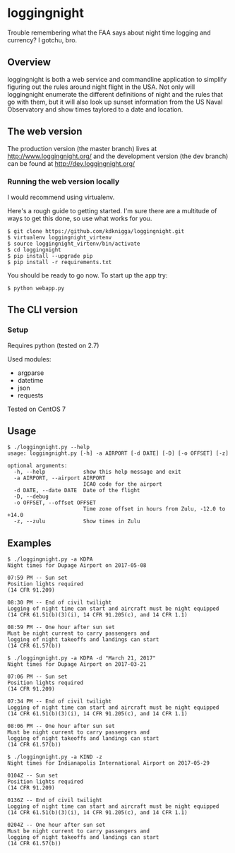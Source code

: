 # loggingnight
Trouble remembering what the FAA says about night time logging and currency?  I gotchu, bro.

## Overview
loggingnight is both a web service and commandline application to simplify figuring out the rules around night flight in the USA.  Not only will loggingnight enumerate the different definitions of night and the rules that go with them, but it will also look up sunset information from the US Naval Observatory and show times taylored to a date and location.

## The web version
The production version (the master branch) lives at http://www.loggingnight.org/ and the development version (the dev branch) can be found at http://dev.loggingnight.org/

### Running the web version locally
I would recommend using virtualenv.

Here's a rough guide to getting started.  I'm sure there are a multitude of ways to get this done, so use what works for you.

```
$ git clone https://github.com/kdknigga/loggingnight.git
$ virtualenv loggingnight_virtenv
$ source loggingnight_virtenv/bin/activate
$ cd loggingnight
$ pip install --upgrade pip
$ pip install -r requirements.txt
```

You should be ready to go now.  To start up the app try:

```
$ python webapp.py
```

## The CLI version
### Setup
Requires python (tested on 2.7)

Used modules:
 - argparse
 - datetime
 - json
 - requests

Tested on CentOS 7

## Usage
```
$ ./loggingnight.py --help
usage: loggingnight.py [-h] -a AIRPORT [-d DATE] [-D] [-o OFFSET] [-z]

optional arguments:
  -h, --help            show this help message and exit
  -a AIRPORT, --airport AIRPORT
                        ICAO code for the airport
  -d DATE, --date DATE  Date of the flight
  -D, --debug
  -o OFFSET, --offset OFFSET
                        Time zone offset in hours from Zulu, -12.0 to +14.0
  -z, --zulu            Show times in Zulu
```

## Examples
```
$ ./loggingnight.py -a KDPA
Night times for Dupage Airport on 2017-05-08

07:59 PM -- Sun set
Position lights required
(14 CFR 91.209)

08:30 PM -- End of civil twilight
Logging of night time can start and aircraft must be night equipped
(14 CFR 61.51(b)(3)(i), 14 CFR 91.205(c), and 14 CFR 1.1)

08:59 PM -- One hour after sun set
Must be night current to carry passengers and
logging of night takeoffs and landings can start
(14 CFR 61.57(b))
```

```
$ ./loggingnight.py -a KDPA -d "March 21, 2017"
Night times for Dupage Airport on 2017-03-21

07:06 PM -- Sun set
Position lights required
(14 CFR 91.209)

07:34 PM -- End of civil twilight
Logging of night time can start and aircraft must be night equipped
(14 CFR 61.51(b)(3)(i), 14 CFR 91.205(c), and 14 CFR 1.1)

08:06 PM -- One hour after sun set
Must be night current to carry passengers and
logging of night takeoffs and landings can start
(14 CFR 61.57(b))
```

```
$ ./loggingnight.py -a KIND -z
Night times for Indianapolis International Airport on 2017-05-29

0104Z -- Sun set
Position lights required
(14 CFR 91.209)

0136Z -- End of civil twilight
Logging of night time can start and aircraft must be night equipped
(14 CFR 61.51(b)(3)(i), 14 CFR 91.205(c), and 14 CFR 1.1)

0204Z -- One hour after sun set
Must be night current to carry passengers and
logging of night takeoffs and landings can start
(14 CFR 61.57(b))
```

